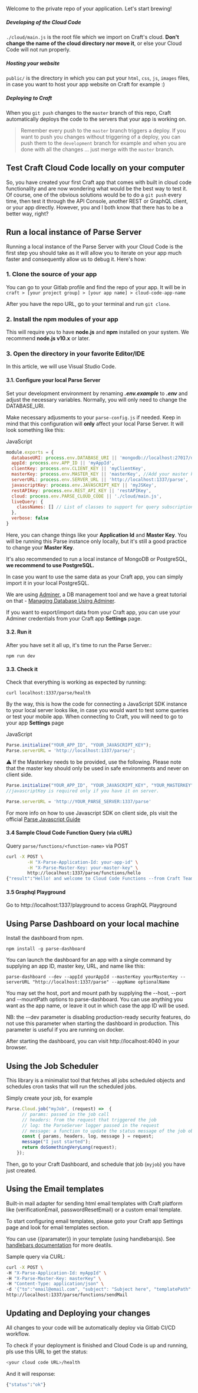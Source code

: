 Welcome to the private repo of your application. Let's start brewing! 

##### Developing of the Cloud Code

`./cloud/main.js` is the root file which we import on Craft's cloud. **Don't change the name of the cloud directory nor move it**, or else your Cloud Code will not run properly.

##### Hosting your website

`public/` is the directory in which you can put your `html`, `css`, `js`, `images` files, in case you want to host your app website on Craft for example :)


##### Deploying to Craft

When you `git push` changes to the `master` branch of this repo, Craft automatically deploys the code to the servers that your app is working on. 

> Remember every push to the `master` branch triggers a deploy. If you want to push you changes without triggering of a deploy, you can push them to the `development` branch for example and when you are done with all the changes ... just merge with the `master` branch.

## Test Craft Cloud Code locally on your computer

So, you have created your first Craft app that comes with built in cloud code functionality and are now wondering what would be the best way to test it. Of course, one of the obvious solutions would be to do a `git push` every time, then test it through the API Console, another REST or GraphQL client, or your app directly. However, you and I both know that there has to be a better way, right?

## Run a local instance of Parse Server

Running a local instance of the Parse Server with your Cloud Code is the first step you should take as it will allow you to iterate on your app much faster and consequently allow us to debug it. Here's how:

### 1. Clone the source of your app

You can go to your Gitlab profile and find the repo of your app. It will be in `craft > [your project group] > [your app name] > cloud-code-app-name`

After you have the repo URL, go to your terminal and run `git clone`.





### 2. Install the npm modules of your app

This will require you to have **node.js** and **npm** installed on your system. We recommend **node.js v10.x** or later.



### 3. Open the directory in your favorite Editor/IDE

In this article, we will use Visual Studio Code.

#### 3.1. Configure your local Parse Server

Set your development environment by renaming ***.env.example*** to ***.env*** and adjust the necessary variables. Normally, you will only need to change the DATABASE_URI.

Make necessary adjusments to your ```parse-config.js``` if needed. Keep in mind that this configuration will **only** affect your local Parse Server. It will look something like this:

JavaScript

```javascript
module.exports = {
  databaseURI: process.env.DATABASE_URI || 'mongodb://localhost:27017/dev',
  appId: process.env.APP_ID || 'myAppId',
  clientKey: process.env.CLIENT_KEY || 'myClientKey',
  masterKey: process.env.MASTER_KEY || 'masterKey', //Add your master key here. Keep it secret!
  serverURL: process.env.SERVER_URL || 'http://localhost:1337/parse',
  javascriptKey: process.env.JAVASCRIPT_KEY || 'myJSKey',
  restAPIKey: process.env.REST_API_KEY || 'restAPIKey',
  cloud: process.env.PARSE_CLOUD_CODE || './cloud/main.js',
  liveQuery: {
    classNames: [] // List of classes to support for query subscriptions example: [ 'Posts', 'Comments' ]
  },
  verbose: false
}

```

Here, you can change things like your **Application Id** and **Master Key**. You will be running this Parse instance only locally, but it's still a good practice to change your **Master Key**. 

It's also recommended to run a local instance of MongoDB or PostgreSQL, **we recommend to use PostgreSQL.** 

In case you want to use the same data as your Craft app, you can simply import it in your local PostgreSQL. 

We are using [Adminer](https://www.adminer.org/), a DB management tool and we have a great tutorial on that - [Managing Database Using Adminer](https://serverpilot.io/docs/how-to-manage-your-database-with-adminer/). 

If you want to export/import data from your Craft app, you can use your Adminer credentials from your Craft app **Settings** page.



#### 3.2. Run it

After you have set it all up, it's time to run the Parse Server.:

```npm run dev```



#### 3.3. Check it

Check that everything is working as expected by running:

``curl localhost:1337/parse/health``

By the way, this is how the code for connecting a JavaScript SDK instance to your local server looks like, in case you would want to test some queries or test your mobile app. When connecting to Craft, you will need to go to your app **Settings** page

JavaScript

```javascript
Parse.initialize("YOUR_APP_ID", "YOUR_JAVASCRIPT_KEY");
Parse.serverURL = 'http://localhost:1337/parse/';
```
⚠️ If the Masterkey needs to be provided, use the following. Please note that the master key should only be used in safe environments and never on client side.

```javascript
Parse.initialize("YOUR_APP_ID", "YOUR_JAVASCRIPT_KEY", "YOUR_MASTERKEY");
//javascriptKey is required only if you have it on server.

Parse.serverURL = 'http://YOUR_PARSE_SERVER:1337/parse'
```

For more info on how to use Javascript SDK on client side, pls visit the official [Parse Javascript Guide](https://docs.parseplatform.org/js/guide/)

#### 3.4 Sample Cloud Code Function Query (via cURL)

Query ```parse/functions/<function-name>``` via POST

```bash
curl -X POST \
        -H "X-Parse-Application-Id: your-app-id" \
        -H "X-Parse-Master-Key: your-master-key" \
        http://localhost:1337/parse/functions/hello
{"result":"Hello! and welcome to Cloud Code Functions --from Craft Team"}%

```

#### 3.5 Graphql Playground

Go to http://localhost:1337/playground to access GraphQL Playground


## Using Parse Dashboard on your local machine

Install the dashboard from npm.

```
npm install -g parse-dashboard
```

You can launch the dashboard for an app with a single command by supplying an app ID, master key, URL, and name like this:

```
parse-dashboard --dev --appId yourAppId --masterKey yourMasterKey --serverURL "http://localhost:1337/parse" --appName optionalName

```
You may set the host, port and mount path by supplying the --host, --port and --mountPath options to parse-dashboard. You can use anything you want as the app name, or leave it out in which case the app ID will be used.

NB: the --dev parameter is disabling production-ready security features, do not use this parameter when starting the dashboard in production. This parameter is useful if you are running on docker.

After starting the dashboard, you can visit http://localhost:4040 in your browser.

## Using the Job Scheduler

This library is a minimalist tool that fetches all jobs scheduled objects and schedules cron tasks that will run the scheduled jobs.

Simply create your job, for example

```javascript
Parse.Cloud.job("myJob", (request) =>  {
      // params: passed in the job call
      // headers: from the request that triggered the job
      // log: the ParseServer logger passed in the request
      // message: a function to update the status message of the job object
      const { params, headers, log, message } = request;
      message("I just started");
      return doSomethingVeryLong(request);
    });
```

Then, go to your Craft Dashboard, and schedule that job (```myjob```) you have just created. 

## Using the Email templates

Built-in mail adapter for sending html email templates with Craft platform like (verificationEmail, passwordResetEmail) or a custom email template.

To start configuring email templates, please goto your Craft app Settings page and look for email templates section.

You can use {{paramater}} in your template (using handlebarsjs). See [handlebars documentation](https://handlebars-archive.knappi.org/) for more deatils.

Sample query via CURL:

```bash
curl -X POST \
-H "X-Parse-Application-Id: myAppId" \
-H "X-Parse-Master-Key: masterKey" \
-H "Content-Type: application/json" \
-d '{"to":"email@email.com", "subject": "Subject here", "templatePath": "template path", "templateData": {"data1": "value", "data2": "value"}}' \
http://localhost:1337/parse/functions/sendMail
```

## Updating and Deploying your changes

All changes to your code will be automatically deploy via Gitlab CI/CD workflow. 

To check if your deployment is finished and Cloud Code is up and running, pls use this URL to get the status:

```bash
<your cloud code URL>/health
```
And it will response:
```bash
{"status":"ok"}
```
